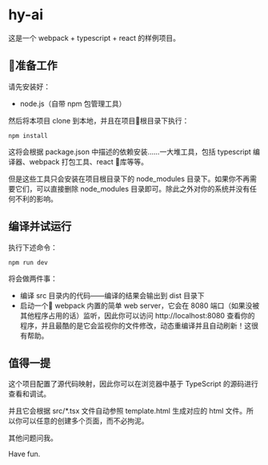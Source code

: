 # hy-ai

这是一个 webpack + typescript + react 的样例项目。

## 准备工作

请先安装好：

* node.js（自带 npm 包管理工具）

然后将本项目 clone 到本地，并且在项目根目录下执行：

```
npm install
```

这将会根据 package.json 中描述的依赖安装……一大堆工具，包括 typescript 编译器、webpack 打包工具、react 库等等。

但是这些工具只会安装在项目根目录下的 node_modules 目录下。如果你不再需要它们，可以直接删除 node_modules 目录即可。除此之外对你的系统并没有任何不利的影响。

## 编译并试运行

执行下述命令：

```
npm run dev
```

将会做两件事：

* 编译 src 目录内的代码——编译的结果会输出到 dist 目录下
* 启动一个 webpack 内置的简单 web server，它会在 8080 端口（如果没被其他程序占用的话）监听，因此你可以访问 http://localhost:8080 查看你的程序，并且最酷的是它会监视你的文件修改，动态重编译并且自动刷新！这很有帮助。

## 值得一提

这个项目配置了源代码映射，因此你可以在浏览器中基于 TypeScript 的源码进行查看和调试。

并且它会根据 src/*.tsx 文件自动参照 template.html 生成对应的 html 文件。所以你可以任意的创建多个页面，而不必拘泥。

其他问题问我。

Have fun.
